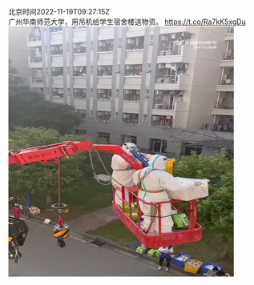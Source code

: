 北京时间2022-11-19T09:27:15Z<br>广州华南师范大学，用吊机给学生宿舍楼送物资。 https://t.co/Ra7kK5xgDu<br><img src='/temp/video/2022/o-Month-11/g-Day-19/whyyoutouzhele/1593777892424564736_0.jpg' width='450' height='500'><br><br>